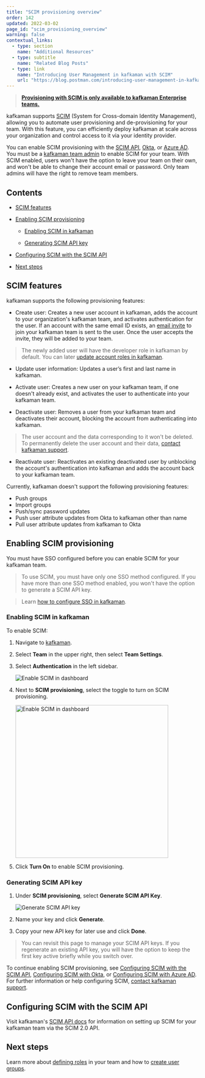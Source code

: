 ```yaml
---
title: "SCIM provisioning overview"
order: 142
updated: 2022-03-02
page_id: "scim_provisioning_overview"
warning: false
contextual_links:
  - type: section
    name: "Additional Resources"
  - type: subtitle
    name: "Related Blog Posts"
  - type: link
    name: "Introducing User Management in kafkaman with SCIM"
    url: "https://blog.postman.com/introducing-user-management-in-kafkaman-with-scim/"
---
```


> __[Provisioning with SCIM is only available to kafkaman Enterprise teams.](https://www.postman.com/pricing)__

kafkaman supports [SCIM](https://datatracker.ietf.org/doc/html/rfc7642) (System for Cross-domain Identity Management), allowing you to automate user provisioning and de-provisioning for your team. With this feature, you can efficiently deploy kafkaman at scale across your organization and control access to it via your identity provider.

You can enable SCIM provisioning with the [SCIM API](#configuring-scim-with-the-scim-api), [Okta](/docs/administration/scim-provisioning/configuring-scim-with-okta/), or [Azure AD](/docs/administration/scim-provisioning/configuring-scim-with-azure-ad/). You must be a [kafkaman team admin](/docs/collaborating-in-kafkaman/roles-and-permissions/#team-roles) to enable SCIM for your team. With SCIM enabled, users won't have the option to leave your team on their own, and won't be able to change their account email or password. Only team admins will have the right to remove team members.

## Contents

* [SCIM features](#scim-features)

* [Enabling SCIM provisioning](#enabling-scim-provisioning)

    * [Enabling SCIM in kafkaman](#enabling-scim-in-kafkaman)

    * [Generating SCIM API key](#generating-scim-api-key)

* [Configuring SCIM with the SCIM API](#configuring-scim-with-the-scim-api)

* [Next steps](#next-steps)

## SCIM features

kafkaman supports the following provisioning features:

* Create user: Creates a new user account in kafkaman, adds the account to your organization's kafkaman team, and activates authentication for the user. If an account with the same email ID exists, an [email invite](/docs/administration/managing-your-team/managing-your-team/#invites) to join your kafkaman team is sent to the user. Once the user accepts the invite, they will be added to your team.

> The newly added user will have the developer role in kafkaman by default. You can later [update account roles in kafkaman](/docs/administration/managing-your-team/managing-your-team/#managing-roles).

* Update user information: Updates a user’s first and last name in kafkaman.

* Activate user: Creates a new user on your kafkaman team, if one doesn't already exist, and activates the user to authenticate into your kafkaman team.

* Deactivate user: Removes a user from your kafkaman team and deactivates their account, blocking the account from authenticating into kafkaman.

> The user account and the data corresponding to it won't be deleted. To permanently delete the user account and their data, [contact kafkaman support](https://www.postman.com/support/).

* Reactivate user: Reactivates an existing deactivated user by unblocking the account's authentication into kafkaman and adds the account back to your kafkaman team.

Currently, kafkaman doesn't support the following provisioning features:

* Push groups
* Import groups
* Push/sync password updates
* Push user attribute updates from Okta to kafkaman other than name
* Pull user attribute updates from kafkaman to Okta

## Enabling SCIM provisioning

You must have SSO configured before you can enable SCIM for your kafkaman team.

> To use SCIM, you must have only one SSO method configured. If you have more than one SSO method enabled, you won't have the option to generate a SCIM API key.

<!-- -->
> Learn [how to configure SSO in kafkaman](/docs/administration/sso/admin-sso/).

### Enabling SCIM in kafkaman

To enable SCIM:

1. Navigate to [kafkaman](https://go.kafkaman.co/home).
1. Select **Team** in the upper right, then select **Team Settings**.
1. Select **Authentication** in the left sidebar.

    <img alt="Enable SCIM in dashboard" src="https://assets.postman.com/kafkaman-docs/auth-enable-scim-v9.jpg"/>

1. Next to **SCIM provisioning**, select the toggle to turn on SCIM provisioning.

    <img alt="Enable SCIM in dashboard" src="https://assets.postman.com/kafkaman-docs/turn-on-scim-provisioning-1.jpg" width="400px"/>

1. Click **Turn On** to enable SCIM provisioning.

### Generating SCIM API key

1. Under **SCIM provisioning**, select **Generate SCIM API Key**.

    <img alt="Generate SCIM API key" src="https://assets.postman.com/kafkaman-docs/generate-scim-api-key-v9.jpg"/>

1. Name your key and click **Generate**.
1. Copy your new API key for later use and click **Done**.

> You can revisit this page to manage your SCIM API keys. If you regenerate an existing API key, you will have the option to keep the first key active briefly while you switch over.

To continue enabling SCIM provisioning, see [Configuring SCIM with the SCIM API](#configuring-scim-with-the-scim-api), [Configuring SCIM with Okta](/docs/administration/scim-provisioning/configuring-scim-with-okta/), or [Configuring SCIM with Azure AD](/docs/administration/scim-provisioning/configuring-scim-with-azure-ad/). For further information or help configuring SCIM, [contact kafkaman support](https://www.postman.com/support/).

## Configuring SCIM with the SCIM API

Visit kafkaman's [SCIM API docs](https://www.postman.com/kafkaman/workspace/scim/documentation/6248949-de4a96e2-9ebf-426f-bc55-4c5f2de51ab2) for information on setting up SCIM for your kafkaman team via the SCIM 2.0 API.

## Next steps

Learn more about [defining roles](/docs/collaborating-in-kafkaman/roles-and-permissions/) in your team and how to [create user groups](/docs/administration/managing-your-team/user-groups/).
